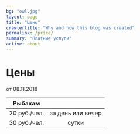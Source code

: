 ```yaml
---
bg: "owl.jpg"
layout: page
title: "Цены"
crawlertitle: "Why and how this blog was created"
permalink: /price/
summary: "Платные услуги"
active: about
---
```


# Цены

от 08.11.2018

| Рыбакам       |   |
| ------------- |:-------------:|
| 20 руб./чел.    | за день или вечер |
| 30 руб./чел.    | сутки |

<!--
<p><strong>В&nbsp;имний сезон скидки до 50%!</strong></p>
<table border="1" cellspacing="0" cellpadding="0">
<tbody>
<tr>
<td>
<h6>Беседка-дом на берегу</h6>
</td>
<td>- - - - - - -</td>
</tr>
<tr>
<td>(отапливаемая, вместимость до 50чел., <a href="http://rybalkatut.by/gallery/arbors-and-facilities/vip-besedka-domik/" target="_blank" rel="noopener">смотрите фото</a>!)</td>
<td>200 руб. беседка/<b>день</b></td>
</tr>
<tr>
<td>&nbsp;</td>
<td>300 руб. беседка/<b>сутки</b></td>
</tr>
<tr>
<td>&nbsp;</td>
<td><em>Для больших компаний:</em></td>
</tr>
<tr>
<td>&nbsp;</td>
<td><em>от 10чел.:</em> 15 руб. <b>чел./день</b></td>
</tr>
<tr>
<td>&nbsp;</td>
<td><em>от 20 чел.:</em> 10 руб. <b>чел./день</b></td>
</tr>
<tr>
<td>
<h6>ОТДЫХ С УДОЧКАМИ</h6>
</td>
<td>- - - - - - -</td>
</tr>
<tr>
<td>&nbsp;На берегу</td>
<td>&nbsp;20 руб. чел./день или вечер</td>
</tr>
<tr>
<td>&nbsp;</td>
<td>&nbsp;30 руб. чел./<strong>сутки</strong></td>
</tr>
<tr>
<td>&nbsp;</td>
<td><strong>Свыше суток:</strong> 25 руб. чел./<strong>сутки</strong></td>
</tr>
<tr>
<td>Норма вылова рыбы — <strong>5 кг.</strong></td>
<td>&nbsp;</td>
</tr>
<tr>
<td>&nbsp;</td>
</tr>
<tr>
<td>
<h6>ОСТРОВ с беседкой и туалетом</h6>
</td>
<td>- - - - - - -</td>
</tr>
<tr>
<td>Аренда острова (независимо от кол-ва отдыхающих)</td>
<td>&nbsp;200 руб./<strong>день</strong></td>
</tr>
<tr>
<td>&nbsp;</td>
<td>300 руб./<strong>сутки</strong></td>
</tr>
<tr>
<td>&nbsp;</td>
<td><strong>Свыше суток:</strong> 200 руб./сутки</td>
</tr>
<tr>
<td>&nbsp;</td>
<td>&nbsp;</td>
</tr>
<tr>
<td>&nbsp;</td>
</tr>
<tr>
<td>
<h6>ПОЛЯНА под корпоратив, турслёт</h6>
</td>
<td>- - - - - - -</td>
</tr>
<tr>
<td>В будний день</td>
<td>400 руб./день</td>
</tr>
<tr>
<td>В выходной</td>
<td>600 руб./ден</td>
</tr>
<tr>
<td>&nbsp;</td>
<td>&nbsp;</td>
</tr>
<tr>
<td>&nbsp;</td>
</tr>
<tr>
<td>
<h6>ОТДЫХ</h6>
</td>
<td>- - - - - - -</td>
</tr>
<tr>
<td>&nbsp;Отдых на пляже в тёплый сезон</td>
<td>&nbsp; &nbsp;1 руб. чел./день</td>
</tr>
<tr>
<td>&nbsp;Отдых на стоянках, оборудованных мангалами</td>
<td>&nbsp; &nbsp;5 руб. чел./день</td>
</tr>
<tr>
<td>&nbsp;</td>
<td>&nbsp; 10 руб. чел./<strong>сутки</strong></td>
</tr>
<tr>
<td>&nbsp;</td>
<td><strong>Свыше суток:</strong> 5 руб. чел./<strong>сутки</strong></td>
</tr>
<tr>
<td>&nbsp;Аренда волейбольной площадки на всю компанию</td>
<td>&nbsp;10 руб./час</td>
</tr>
<tr>
<td>По предварительной заявке: <b>музыка</b> (аккордеон или гитара)!</td>
<td>10 руб./час</td>
</tr>
<tr>
<td>Коньки</td>
<td>4 руб./час</td>
</tr>
<tr>
<td>&nbsp;</td>
</tr>
<tr>
<td colspan="2">Ознакомительные прогулки по территории конечно же <strong>бесплатно</strong></td>
</tr>
</tbody>
</table>
<p>утренне-дневной режим работы с 4:00 до 22:00<br>вечерне-ночной — с 16:00 до 12:00</p>
-->
